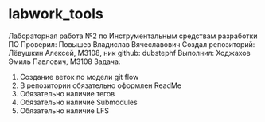 # labwork_tools
Лабораторная работа №2 по Инструментальным средствам разработки ПО
Проверил: Повышев Владислав Вячеславович
Создал репозиторий: Лёвушкин Алексей, M3108, ник github: dubstephf
Выполнил: Ходжахов Эмиль Павлович, М3108
Задача:
1. Создание веток по модели git flow
2. В репозитории обязательно оформлен ReadMe
3. Обязательно наличие тегов
4. Обязательно наличие Submodules
5. Обязaтельно наличие LFS
